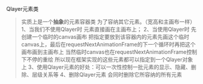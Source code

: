 Qlayer元素类 
>实质上是一个**抽象**的元素容器类 为了容纳其它元素。（宽高和主画布一样）
1、当我们不使用Qlayer时 元素直接画在主画布上； 
2、当使用Qlayer时 先创建一个临时的canvas画布 把指定要放到该容器内的元素先画这个临时canvas上，最后在requestNextAnimationFrame的下一个循环时再把这个画布画到主画布上  当然临时canvas也在requestNextAnimationFrame控制下不停的重绘 所以现在框架实现的这些元素都可以指定到一个Qlayer对象上 
3、使用Qlayer元素的好处：可以一次性控制一批元素的显示、隐藏、删除、层级关系等
4、删除Qlayer元素 会同时删除它所容纳的所有元素

